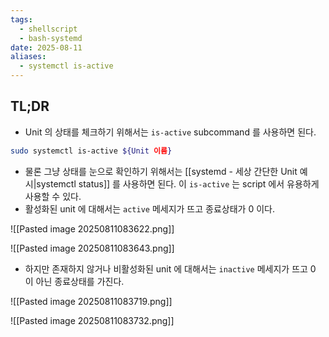 ```yaml
---
tags:
  - shellscript
  - bash-systemd
date: 2025-08-11
aliases:
  - systemctl is-active
---
```

## TL;DR

- Unit 의 상태를 체크하기 위해서는 `is-active` subcommand 를 사용하면 된다.

```bash
sudo systemctl is-active ${Unit 이름}
```

- 물론 그냥 상태를 눈으로 확인하기 위해서는 [[systemd - 세상 간단한 Unit 예시|systemctl status]] 를 사용하면 된다. 이 `is-active` 는 script 에서 유용하게 사용할 수 있다.
- 활성화된 unit 에 대해서는 `active` 메세지가 뜨고 종료상태가 0 이다.

![[Pasted image 20250811083622.png]]

![[Pasted image 20250811083643.png]]

- 하지만 존재하지 않거나 비활성화된 unit 에 대해서는 `inactive` 메세지가 뜨고 0 이 아닌 종료상태를 가진다.

![[Pasted image 20250811083719.png]]

![[Pasted image 20250811083732.png]]